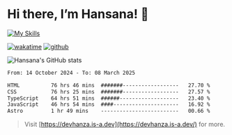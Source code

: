 # Hi there, I’m Hansana! 👋

[![My Skills](https://skillicons.dev/icons?i=js,ts,react,angular,nodejs,py,wordpress)](https://hansana.is-a.dev)

[![wakatime](https://wakatime.com/badge/user/cf3817f9-1dca-4dc8-876a-c4ae6f6942cc.svg)](https://wakatime.com/@cf3817f9-1dca-4dc8-876a-c4ae6f6942cc)
[![github](https://img.shields.io/github/followers/DevHanza?logo=github&style=plastic)](https://github.com/DevHanza?tab=followers)

![Hansana's GitHub stats](https://github-readme-stats.vercel.app/api?username=DevHanza\&hide=issues\&show_icons=true&theme=dark)

<!--START_SECTION:waka-->

```txt
From: 14 October 2024 - To: 08 March 2025

HTML          76 hrs 46 mins  #######------------------   27.70 %
CSS           76 hrs 25 mins  #######------------------   27.57 %
TypeScript    64 hrs 51 mins  ######-------------------   23.40 %
JavaScript    46 hrs 54 mins  ####---------------------   16.92 %
Astro         1 hr 49 mins    -------------------------   00.66 %
```

<!--END_SECTION:waka-->

> Visit [https://devhanza.is-a.dev](https://devhanza.is-a.dev/) for more.
